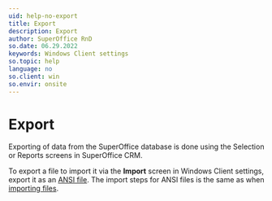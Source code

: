 ```yaml
---
uid: help-no-export
title: Export
description: Export
author: SuperOffice RnD
so.date: 06.29.2022
keywords: Windows Client settings
so.topic: help
language: no
so.client: win
so.envir: onsite
---
```


# Export

Exporting of data from the SuperOffice database is done using the Selection or Reports screens in SuperOffice CRM.

To export a file to import it via the **Import** screen in Windows Client settings, export it as an [ANSI file][1]. The import steps for ANSI files is the same as when [importing files][2].

<!-- Referenced links -->
[1]: import/ansi-files.md
[2]: import/importing-files.md

<!-- Referenced images -->

